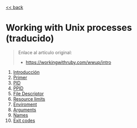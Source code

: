 [<< back](../../../README.md)

# Working with Unix processes (traducido)

> Enlace al artículo original:
> * https://workingwithruby.com/wwup/intro

1. [Introducción](01-introduction.md)
1. [Primer](02-primer.md)
1. [PID](03-pid.md)
1. [PPID](04-ppid.md)
1. [File Descriptor](05-file_descriptor.md)
1. [Resource limits](06-resource_limits-md)
1. [Enviroment](07-enviroment.md)
1. [Arguments](08-arguments.md)
1. [Names](09-names.md)
1. [Exit codes](10-exit_codes.md)
